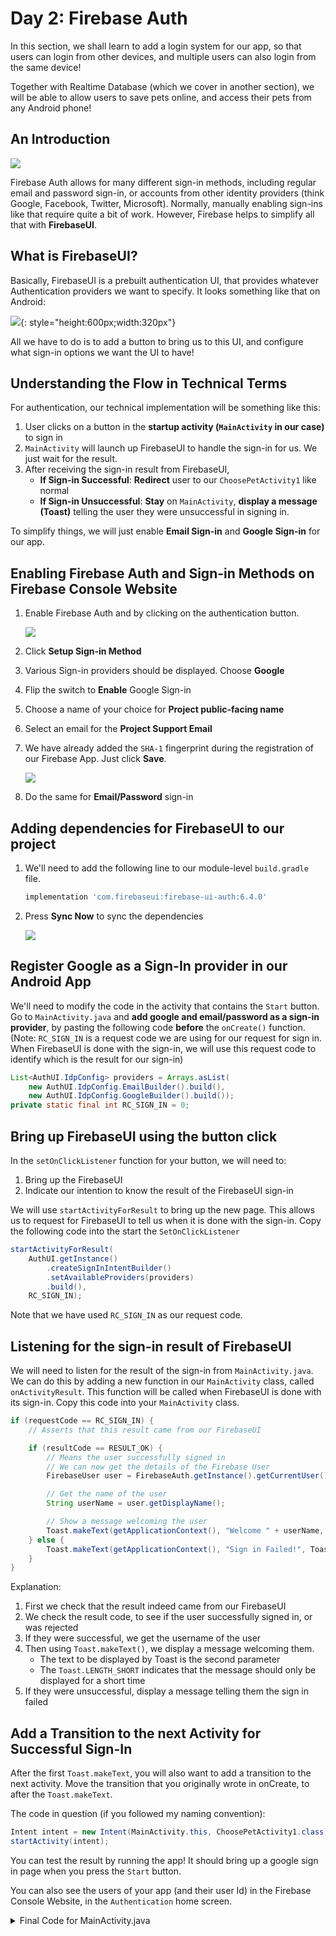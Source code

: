 # Day 2: Firebase Auth

In this section, we shall learn to add a login system for our app, so that users can login from other devices, and multiple users can also login from the same device!

Together with Realtime Database (which we cover in another section), we will be able to allow users to save pets online, and access their pets from any Android phone!

## An Introduction

![](/imgs/gtc/android/auth-providers.png)

Firebase Auth allows for many different sign-in methods, including regular email and password sign-in, or accounts from other identity providers (think Google, Facebook, Twitter, Microsoft). Normally, manually enabling sign-ins like that require quite a bit of work. However, Firebase helps to simplify all that with **FirebaseUI**.

## What is FirebaseUI?

Basically, FirebaseUI is a prebuilt authentication UI, that provides whatever Authentication providers we want to specify. It looks something like that on Android:

![](/imgs/gtc/android/firebase_ui.png){: style="height:600px;width:320px"}

All we have to do is to add a button to bring us to this UI, and configure what sign-in options we want the UI to have!

## Understanding the Flow in Technical Terms

For authentication, our technical implementation will be something like this:

1. User clicks on a button in the **startup activity (`MainActivity` in our case)** to sign in
2. `MainActivity` will launch up FirebaseUI to handle the sign-in for us. We just wait for the result.
3. After receiving the sign-in result from FirebaseUI,
   - **If Sign-in Successful**: **Redirect** user to our `ChoosePetActivity1` like normal
   - **If Sign-in Unsuccessful**: **Stay** on `MainActivity`, **display a message (Toast)** telling the user they were unsuccessful in signing in.

To simplify things, we will just enable **Email Sign-in** and **Google Sign-in** for our app.

## Enabling Firebase Auth and Sign-in Methods on Firebase Console Website

1. Enable Firebase Auth and by clicking on the authentication button.

   ![](/imgs/gtc/android/firebase_auth_button.png)

2. Click **Setup Sign-in Method**
3. Various Sign-in providers should be displayed. Choose **Google**
4. Flip the switch to **Enable** Google Sign-in
5. Choose a name of your choice for **Project public-facing name**
6. Select an email for the **Project Support Email**
7. We have already added the `SHA-1` fingerprint during the registration of our Firebase App. Just click **Save**.

   ![](/imgs/gtc/android/firebase_auth_save.png)

8. Do the same for **Email/Password** sign-in

## Adding dependencies for FirebaseUI to our project

1. We'll need to add the following line to our module-level `build.gradle` file.

   ```groovy
   implementation 'com.firebaseui:firebase-ui-auth:6.4.0'
   ```

2. Press **Sync Now** to sync the dependencies

   ![](/imgs/gtc/android/firebase_auth_add_dependency.png)

## Register Google as a Sign-In provider in our Android App

We'll need to modify the code in the activity that contains the `Start` button. Go to `MainActivity.java` and **add google and email/password as a sign-in provider**, by pasting the following code **before** the `onCreate()` function. (Note: `RC_SIGN_IN` is a request code we are using for our request for sign in. When FirebaseUI is done with the sign-in, we will use this request code to identify which is the result for our sign-in)

```java
List<AuthUI.IdpConfig> providers = Arrays.asList(
    new AuthUI.IdpConfig.EmailBuilder().build(),
    new AuthUI.IdpConfig.GoogleBuilder().build());
private static final int RC_SIGN_IN = 0;
```

## Bring up FirebaseUI using the button click

In the `setOnClickListener` function for your button, we will need to:

1. Bring up the FirebaseUI
2. Indicate our intention to know the result of the FirebaseUI sign-in

We will use `startActivityForResult` to bring up the new page. This allows us to request for FirebaseUI to tell us when it is done with the sign-in. Copy the following code into the start the `SetOnClickListener`

```java
startActivityForResult(
    AuthUI.getInstance()
        .createSignInIntentBuilder()
        .setAvailableProviders(providers)
        .build(),
    RC_SIGN_IN);
```

Note that we have used `RC_SIGN_IN` as our request code.

## Listening for the sign-in result of FirebaseUI

We will need to listen for the result of the sign-in from `MainActivity.java`. We can do this by adding a new function in our `MainActivity` class, called `onActivityResult`. This function will be called when FirebaseUI is done with its sign-in. Copy this code into your `MainActivity` class.

```java
if (requestCode == RC_SIGN_IN) {
    // Asserts that this result came from our FirebaseUI

    if (resultCode == RESULT_OK) {
        // Means the user successfully signed in
        // We can now get the details of the Firebase User
        FirebaseUser user = FirebaseAuth.getInstance().getCurrentUser();

        // Get the name of the user
        String userName = user.getDisplayName();

        // Show a message welcoming the user
        Toast.makeText(getApplicationContext(), "Welcome " + userName, Toast.LENGTH_SHORT).show();
    } else {
        Toast.makeText(getApplicationContext(), "Sign in Failed!", Toast.LENGTH_SHORT).show();
    }
}

```

Explanation:

1. First we check that the result indeed came from our FirebaseUI
2. We check the result code, to see if the user successfully signed in, or was rejected
3. If they were successful, we get the username of the user
4. Then using `Toast.makeText()`, we display a message welcoming them.
   - The text to be displayed by Toast is the second parameter
   - The `Toast.LENGTH_SHORT` indicates that the message should only be displayed for a short time
5. If they were unsuccessful, display a message telling them the sign in failed

## Add a Transition to the next Activity for Successful Sign-In

After the first `Toast.makeText`, you will also want to add a transition to the next activity. Move the transition that you originally wrote in onCreate, to after the `Toast.makeText`.

The code in question (if you followed my naming convention):

```java
Intent intent = new Intent(MainActivity.this, ChoosePetActivity1.class);
startActivity(intent);
```

You can test the result by running the app! It should bring up a google sign in page when you press the `Start` button.

You can also see the users of your app (and their user Id) in the Firebase Console Website, in the `Authentication` home screen.

<details>
  <summary>Final Code for MainActivity.java</summary>

```java
package com.example.virtualpets;

import androidx.annotation.Nullable;
import androidx.appcompat.app.AppCompatActivity;

import android.content.Intent;
import android.os.Bundle;
import android.view.View;
import android.widget.Button;
import android.widget.Toast;


import com.firebase.ui.auth.AuthUI;
import com.google.firebase.auth.FirebaseAuth;
import com.google.firebase.auth.FirebaseUser;

import java.util.Arrays;
import java.util.List;

public class MainActivity extends AppCompatActivity {

    List<AuthUI.IdpConfig> providers = Arrays.asList(
            new AuthUI.IdpConfig.EmailBuilder().build(),
            new AuthUI.IdpConfig.GoogleBuilder().build());
    private static final int RC_SIGN_IN = 0;

    @Override
    protected void onCreate(Bundle savedInstanceState) {
        super.onCreate(savedInstanceState);
        setContentView(R.layout.activity_main);

        Button button = findViewById(R.id.startButton);

        button.setOnClickListener(view -> {
            startActivityForResult(
                    AuthUI.getInstance()
                            .createSignInIntentBuilder()
                            .setAvailableProviders(providers)
                            .build(),
                    RC_SIGN_IN);


        });
    }

    @Override
    protected void onActivityResult(int requestCode, int resultCode, @Nullable Intent data) {
        super.onActivityResult(requestCode, resultCode, data);

        if (requestCode == RC_SIGN_IN) {
            // Asserts that this result came from our FirebaseUI

            if (resultCode == RESULT_OK) {
                // Means the user successfully signed in
                // We can now get the details of the Firebase User
                FirebaseUser user = FirebaseAuth.getInstance().getCurrentUser();

                // Get the name of the user
                String userName = user.getDisplayName();

                // Show a message welcoming the user
                Toast.makeText(this, "Welcome " + userName, Toast.LENGTH_SHORT).show();

                // Go to the ChoosePetActivity
                Intent intent = new Intent(MainActivity.this, ChoosePetActivity1.class);
                startActivity(intent);
            } else {
                Toast.makeText(this, "Sign in Failed!", Toast.LENGTH_SHORT).show();
            }
        }
    }
}
```

</details>
